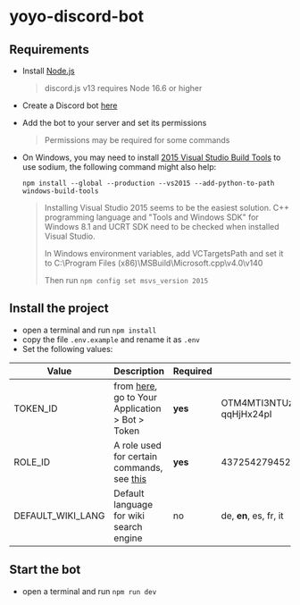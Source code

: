 # yoyo-discord-bot

## Requirements

* Install [Node.js](https://nodejs.org/en/) 

  > discord.js v13 requires Node 16.6 or higher
* Create a Discord bot [here](https://discord.com/developers/applications)
* Add the bot to your server and set its permissions

  > Permissions may be required for some commands
* On Windows, you may need to install [2015 Visual Studio Build Tools](https://www.microsoft.com/en-us/download/details.aspx?id=48159) to use sodium, the following command might also help:

  `npm install --global --production --vs2015 --add-python-to-path windows-build-tools`

  > Installing Visual Studio 2015 seems to be the easiest solution. C++ programming language and "Tools and Windows SDK" for Windows 8.1 and UCRT SDK need to be checked when installed Visual Studio.
  >
  > In Windows environment variables, add VCTargetsPath and set it to C:\Program Files (x86)\MSBuild\Microsoft.cpp\v4.0\v140
  >
  > Then run `npm config set msvs_version 2015`


## Install the project

* open a terminal and run `npm install`
* copy the file `.env.example` and rename it as `.env`
* Set the following values:

| Value | Description | Required | Example |
|----|----|----|----|
| TOKEN_ID | from [here](https://discord.com/developers/applications), go to Your Application > Bot > Token | __yes__ | OTM4MTI3NTUzNzc0OTExNTI4.YflxXg.5Z7UuQgWWiFQvYei-qqHjHx24pI|
| ROLE_ID | A role used for certain commands, see [this](https://discordhelp.net/role-id) | __yes__ | 437254279452164096 |
| DEFAULT_WIKI_LANG | Default language for wiki search engine | no | de, **en**, es, fr, it |

## Start the bot

* open a terminal and run `npm run dev`

